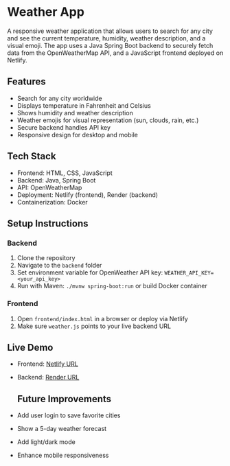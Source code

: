 # Weather App
A responsive weather application that allows users to search for any city and see the current temperature, humidity, weather description, and a visual emoji. The app uses a Java Spring Boot backend to securely fetch data from the OpenWeatherMap API, and a JavaScript frontend deployed on Netlify.

## Features
- Search for any city worldwide
- Displays temperature in Fahrenheit and Celsius
- Shows humidity and weather description
- Weather emojis for visual representation (sun, clouds, rain, etc.)
- Secure backend handles API key
- Responsive design for desktop and mobile

## Tech Stack
- Frontend: HTML, CSS, JavaScript
- Backend: Java, Spring Boot
- API: OpenWeatherMap
- Deployment: Netlify (frontend), Render (backend)
- Containerization: Docker

## Setup Instructions

### Backend
1. Clone the repository
2. Navigate to the `backend` folder
3. Set environment variable for OpenWeather API key: `WEATHER_API_KEY=<your_api_key>`
4. Run with Maven: `./mvnw spring-boot:run` or build Docker container

### Frontend
1. Open `frontend/index.html` in a browser or deploy via Netlify
2. Make sure `weather.js` points to your live backend URL

## Live Demo
- Frontend: [Netlify URL](https://simon-weather.netlify.app/)
- Backend: [Render URL](https://weather-app-backend-7pqk.onrender.com)

  ## Future Improvements
- Add user login to save favorite cities
- Show a 5-day weather forecast
- Add light/dark mode
- Enhance mobile responsiveness

